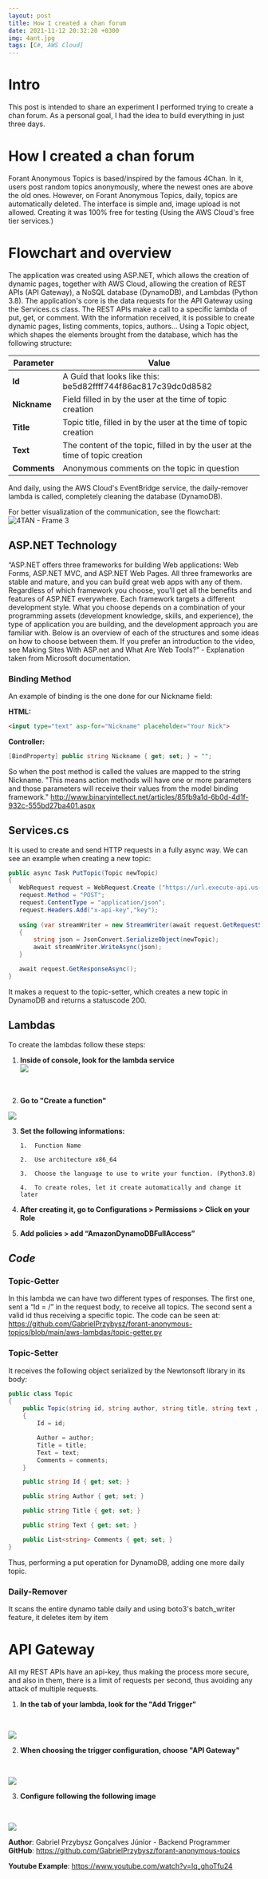```yaml
---
layout: post
title: How I created a chan forum
date: 2021-11-12 20:32:20 +0300
img: 4ant.jpg 
tags: [C#, AWS Cloud]
---
```


# Intro
This post is intended to share an experiment I performed trying to create a chan forum. As a personal goal, I had the idea to build everything in just three days.


# **How I created a chan forum**

Forant Anonymous Topics is based/inspired by the famous 4Chan. In it, users post random topics anonymously, where the newest ones are above the old ones. However, on Forant Anonymous Topics, daily, topics are automatically deleted. The interface is simple and, image upload is not allowed. Creating it was 100% free for testing (Using the AWS Cloud's free tier services.)

# Flowchart and overview
The application was created using ASP.NET, which allows the creation of dynamic pages, together with AWS Cloud, allowing the creation of REST APIs (API Gateway), a NoSQL database (DynamoDB), and Lambdas (Python 3.8). The application's core is the data requests for the API Gateway using the Services.cs class. The REST APIs make a call to a specific lambda of put, get, or comment. With the information received, it is possible to create dynamic pages, listing comments, topics, authors... Using a Topic object, which shapes the elements brought from the database, which has the following structure: <br>

|Parameter| Value|
|--|--|
| **Id** | A Guid that looks like this: be5d82ffff744f86ac817c39dc0d8582 |
| **Nickname** | Field filled in by the user at the time of topic creation |
| **Title** | Topic title, filled in by the user at the time of topic creation|
|**Text** |   The content of the topic, filled in by the user at the time of topic creation|
| **Comments** | Anonymous comments on the topic in question|

And daily, using the AWS Cloud's EventBridge service, the daily-remover lambda is called, completely cleaning the database (DynamoDB).

For better visualization of the communication, see the flowchart:
![4TAN - Frame 3](https://user-images.githubusercontent.com/45472156/142034893-7c7b996d-62d5-4af5-9ab1-136c5d5e6fe0.jpg)

## ASP.NET Technology

“ASP.NET offers three frameworks for building Web applications: Web Forms, ASP.NET MVC, and ASP.NET Web Pages. All three frameworks are stable and mature, and you can build great web apps with any of them. Regardless of which framework you choose, you'll get all the benefits and features of ASP.NET everywhere.
Each framework targets a different development style. What you choose depends on a combination of your programming assets (development knowledge, skills, and experience), the type of application you are building, and the development approach you are familiar with.
Below is an overview of each of the structures and some ideas on how to choose between them. If you prefer an introduction to the video, see Making Sites With ASP.net and What Are Web Tools?” - Explanation taken from Microsoft documentation.


###  Binding Method

An example of binding is the one done for our Nickname field:

**HTML:**
```html
<input type="text" asp-for="Nickname" placeholder="Your Nick">
```

**Controller:** 
```csharp
[BindProperty] public string Nickname { get; set; } = "";
```

So when the post method is called the values ​​are mapped to the string Nickname. "This means action methods will have one or more parameters and those parameters will receive their values ​​from the model binding framework." http://www.binaryintellect.net/articles/85fb9a1d-6b0d-4d1f-932c-555bd27ba401.aspx


## Services.cs

It is used to create and send HTTP requests in a fully async way.
We can see an example when creating a new topic:

```csharp
public async Task PutTopic(Topic newTopic)
{
   WebRequest request = WebRequest.Create ("https://url.execute-api.us-east-2.amazonaws.com/default/topic-setter");
   request.Method = "POST";
   request.ContentType = "application/json";
   request.Headers.Add("x-api-key","key");
  
   using (var streamWriter = new StreamWriter(await request.GetRequestStreamAsync()))
   {
       string json = JsonConvert.SerializeObject(newTopic);
       await streamWriter.WriteAsync(json);
   }

   await request.GetResponseAsync();
}
```
It makes a request to the topic-setter, which creates a new topic in DynamoDB and returns a statuscode 200.

## Lambdas

To create the lambdas follow these steps:

 1. **Inside of console, look for the lambda service** <br>
![](https://lh3.googleusercontent.com/w-DWV9RObC3TIOUNywYfg-HXbri6FZcuK090EGl3hkNj2hpIvIV4fJ6IGhTDGzB-ORfbYvu_6gj_IXqXZF_KdlgqWtr9FfxHezJD4bDJb2S8sRXj9GrkYUxt2g3ZKM96Oqo66KJp)
 <br>
 
 
 2.  **Go to "Create a function"** <br>

![](https://lh5.googleusercontent.com/T4Zdim5GI2sCGoJ0jPzrKfyxzKCMMiOi-zbkzUwPJmgOGxl5wTOkYAdVR06qTtFoyCLMJedzvwYY2zSfaLTibc1EqxMVKsmN6WX4D9dGs4WvH4-7xDbwCXRSnHyWMP4aqm-ByPj4)
<br>

 3. **Set the following informations:**
   
		1.  Function Name
    
		2.  Use architecture x86_64
    
		3.  Choose the language to use to write your function. (Python3.8)
    
		4.  To create roles, let it create automatically and change it later

4. **After creating it, go to Configurations > Permissions > Click on your Role**
5.   **Add policies > add “AmazonDynamoDBFullAccess”**
 

## *Code*

### Topic-Getter
In this lambda we can have two different types of responses. The first one, sent a
“Id = /” in the request body, to receive all topics. The second sent a valid id thus receiving a specific topic. The code can be seen at: https://github.com/GabrielPrzybysz/forant-anonymous-topics/blob/main/aws-lambdas/topic-getter.py

### Topic-Setter
It receives the following object serialized by the Newtonsoft library in its body:
```csharp
public class Topic
{
	public Topic(string id, string author, string title, string text , List<string> comments)
	{
		Id = id;

		Author = author;
		Title = title;
		Text = text;
		Comments = comments;
	}

	public string Id { get; set; }

	public string Author { get; set; }

	public string Title { get; set; }

	public string Text { get; set; }

	public List<string> Comments { get; set; }
}
```

Thus, performing a put operation for DynamoDB, adding one more daily topic.

### Daily-Remover
  It scans the entire dynamo table daily and using boto3's batch_writer feature, it deletes item by item


# API Gateway

All my REST APIs have an api-key, thus making the process more secure, and also in them, there is a limit of requests per second, thus avoiding any attack of multiple requests.

 1.   **In the tab of your lambda, look for the "Add Trigger"** 
<br>

![](https://lh6.googleusercontent.com/zge7ic17fdKw4XfWAaU2MJ8vaUz72jzb9X2kFeUq8YJ4MniTfxFEgSaEFnaMSUgf7K6oLPnMeQU9qGCDMIOPkkhZ0xWiS1QHOWnZkbKp0TQ83iFkcRB-NnmMpu_I5IqxEMt81FwA)
<br>


 2.   **When choosing the trigger configuration, choose "API Gateway"**
 <br>
 
![](https://lh3.googleusercontent.com/DkrgiJs1TyEzgzyXBpo_DdEDc-Oh4VDBGJw6PDYcyw7XXWCCIibwyVChXC_MraqFIeHGa1YITdReWxQzmkNEfEpxApah8K-0_2K4dttNTPb9QVDxyjV9t6RLTV0bdzvqACOSyCnX)
 <br>
 
 
 3. **Configure following the following image** 
 <br>
 
![](https://lh3.googleusercontent.com/ZvK9MfmZQItVcr8i_sVFetxbQaR-iPiER0eNbDliq4N3093QV0FScdkNRavUyds5grotffKxrpCNoEArQPgWXvMKiHsX8XbFVTKSJfT-tHjaVo_jx10oGTbDT4y87m9iqGC8XIOW)
 <br>

**Author**: Gabriel Przybysz Gonçalves Júnior - Backend Programmer <br>
**GitHub**: https://github.com/GabrielPrzybysz/forant-anonymous-topics

**Youtube Example**: https://www.youtube.com/watch?v=Iq_ghoTfu24
